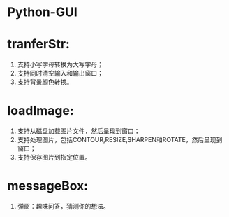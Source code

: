 # Python-GUI
# tranferStr:
1. 支持小写字母转换为大写字母；
2. 支持同时清空输入和输出窗口；
3. 支持背景颜色转换。
# loadImage:
1. 支持从磁盘加载图片文件，然后呈现到窗口；
2. 支持处理图片，包括CONTOUR,RESIZE,SHARPEN和ROTATE，然后呈现到窗口；
3. 支持保存图片到指定位置。
# messageBox:
1. 弹窗：趣味问答，猜测你的想法。
